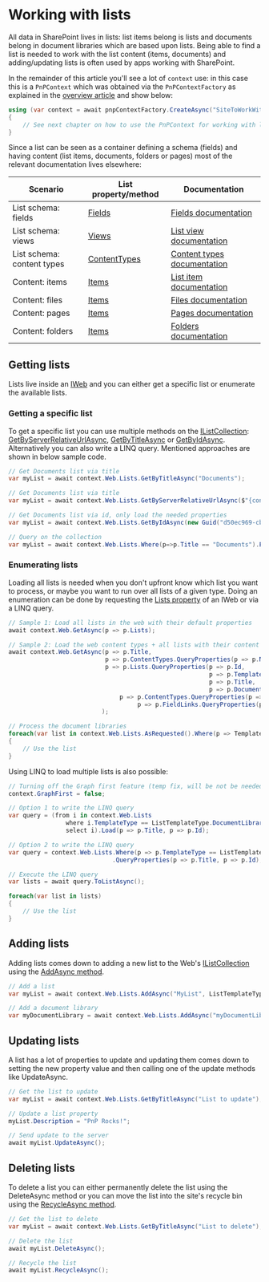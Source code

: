 # Working with lists

All data in SharePoint lives in lists: list items belong is lists and documents belong in document libraries which are based upon lists. Being able to find a list is needed to work with the list content (items, documents) and adding/updating lists is often used by apps working with SharePoint.

In the remainder of this article you'll see a lot of `context` use: in this case this is a `PnPContext` which was obtained via the `PnPContextFactory` as explained in the [overview article](readme.md) and show below:

```csharp
using (var context = await pnpContextFactory.CreateAsync("SiteToWorkWith"))
{
    // See next chapter on how to use the PnPContext for working with lists
}
```

Since a list can be seen as a container defining a schema (fields) and having content (list items, documents, folders or pages) most of the relevant documentation lives elsewhere:

Scenario | List property/method | Documentation
---------|----------------------|------------
List schema: fields | [Fields](https://pnp.github.io/pnpcore/api/PnP.Core.Model.SharePoint.IList.html#PnP_Core_Model_SharePoint_IList_Fields) | [Fields documentation](fields-intro.md)
List schema: views | [Views](https://pnp.github.io/pnpcore/api/PnP.Core.Model.SharePoint.IList.html#PnP_Core_Model_SharePoint_IList_Views) | [List view documentation](lists-views.md)
List schema: content types | [ContentTypes](https://pnp.github.io/pnpcore/api/PnP.Core.Model.SharePoint.IList.html#PnP_Core_Model_SharePoint_IList_ContentTypes) | [Content types documentation](contenttypes-intro.md)
Content: items | [Items](https://pnp.github.io/pnpcore/api/PnP.Core.Model.SharePoint.IList.html#PnP_Core_Model_SharePoint_IList_Items) | [List item documentation](listitems-intro.md)
Content: files | [Items](https://pnp.github.io/pnpcore/api/PnP.Core.Model.SharePoint.IList.html#PnP_Core_Model_SharePoint_IList_Items) | [Files documentation](files-intro.md)
Content: pages | [Items](https://pnp.github.io/pnpcore/api/PnP.Core.Model.SharePoint.IList.html#PnP_Core_Model_SharePoint_IList_Items) | [Pages documentation](pages-intro.md)
Content: folders | [Items](https://pnp.github.io/pnpcore/api/PnP.Core.Model.SharePoint.IList.html#PnP_Core_Model_SharePoint_IList_Items) | [Folders documentation](folders-intro.md)

## Getting lists

Lists live inside an [IWeb](https://pnp.github.io/pnpcore/api/PnP.Core.Model.SharePoint.IWeb.html) and you can either get a specific list or enumerate the available lists.

### Getting a specific list

To get a specific list you can use multiple methods on the [IListCollection](https://pnp.github.io/pnpcore/api/PnP.Core.Model.SharePoint.IListCollection.html#PnP_Core_Model_SharePoint_IListCollection_GetById_Guid_Expression_Func_PnP_Core_Model_SharePoint_IList_System_Object_____): [GetByServerRelativeUrlAsync](https://pnp.github.io/pnpcore/api/PnP.Core.Model.SharePoint.IListCollection.html#collapsible-PnP_Core_Model_SharePoint_IListCollection_GetByServerRelativeUrlAsync_System_String_Expression_Func_PnP_Core_Model_SharePoint_IList_System_Object_____), [GetByTitleAsync](https://pnp.github.io/pnpcore/api/PnP.Core.Model.SharePoint.IListCollection.html#PnP_Core_Model_SharePoint_IListCollection_GetByTitleAsync_System_String_Expression_Func_PnP_Core_Model_SharePoint_IList_System_Object_____) or [GetByIdAsync](https://pnp.github.io/pnpcore/api/PnP.Core.Model.SharePoint.IListCollection.html#PnP_Core_Model_SharePoint_IListCollection_GetByIdAsync_Guid_Expression_Func_PnP_Core_Model_SharePoint_IList_System_Object_____). Alternatively you can also write a LINQ query. Mentioned approaches are shown in below sample code.

```csharp
// Get Documents list via title
var myList = await context.Web.Lists.GetByTitleAsync("Documents");

// Get Documents list via title
var myList = await context.Web.Lists.GetByServerRelativeUrlAsync($"{context.Uri.PathAndQuery}/Shared Documents");

// Get Documents list via id, only load the needed properties
var myList = await context.Web.Lists.GetByIdAsync(new Guid("d50ec969-cb27-4a49-839f-3c25d1d607d5"), p => p.TemplateType, p => p.Title);

// Query on the collection
var myList = await context.Web.Lists.Where(p=>p.Title == "Documents").FirstOrDefaultAsync();
```

### Enumerating lists

Loading all lists is needed when you don't upfront know which list you want to process, or maybe you want to run over all lists of a given type. Doing an enumeration can be done by requesting the [Lists property](https://pnp.github.io/pnpcore/api/PnP.Core.Model.SharePoint.IWeb.html#PnP_Core_Model_SharePoint_IWeb_Lists) of an IWeb or via a LINQ query.

```csharp
// Sample 1: Load all lists in the web with their default properties
await context.Web.GetAsync(p => p.Lists);

// Sample 2: Load the web content types + all lists with their content types and the content type field links
await context.Web.GetAsync(p => p.Title,
                           p => p.ContentTypes.QueryProperties(p => p.Name),
                           p => p.Lists.QueryProperties(p => p.Id,
                                                        p => p.TemplateType,
                                                        p => p.Title,
                                                        p => p.DocumentTemplate,
                               p => p.ContentTypes.QueryProperties(p => p.Name,
                                    p => p.FieldLinks.QueryProperties(p => p.Name)))
                          );

// Process the document libraries
foreach(var list in context.Web.Lists.AsRequested().Where(p => TemplateType == ListTemplateType.DocumentLibrary))
{
    // Use the list
}
```

Using LINQ to load multiple lists is also possible:

```csharp
// Turning off the Graph first feature (temp fix, will be not be needed by GA)
context.GraphFirst = false;

// Option 1 to write the LINQ query
var query = (from i in context.Web.Lists
                where i.TemplateType == ListTemplateType.DocumentLibrary
                select i).Load(p => p.Title, p => p.Id);                             

// Option 2 to write the LINQ query
var query = context.Web.Lists.Where(p => p.TemplateType == ListTemplateType.DocumentLibrary)
                             .QueryProperties(p => p.Title, p => p.Id);

// Execute the LINQ query                
var lists = await query.ToListAsync();

foreach(var list in lists)
{
    // Use the list
}
```

## Adding lists

Adding lists comes down to adding a new list to the Web's [IListCollection](https://pnp.github.io/pnpcore/api/PnP.Core.Model.SharePoint.IWeb.html#PnP_Core_Model_SharePoint_IWeb_Lists) using the [AddAsync method](https://pnp.github.io/pnpcore/api/PnP.Core.Model.SharePoint.IListCollection.html#PnP_Core_Model_SharePoint_IListCollection_AddAsync_System_String_PnP_Core_Model_SharePoint_ListTemplateType_).

```csharp
// Add a list
var myList = await context.Web.Lists.AddAsync("MyList", ListTemplateType.GenericList);

// Add a document library
var myDocumentLibrary = await context.Web.Lists.AddAsync("myDocumentLibrary", ListTemplateType.DocumentLibrary);
```

## Updating lists

A list has a lot of properties to update and updating them comes down to setting the new property value and then calling one of the update methods like UpdateAsync.

```csharp
// Get the list to update
var myList = await context.Web.Lists.GetByTitleAsync("List to update");

// Update a list property
myList.Description = "PnP Rocks!";

// Send update to the server
await myList.UpdateAsync();
```

## Deleting lists

To delete a list you can either permanently delete the list using the DeleteAsync method or you can move the list into the site's recycle bin using the [RecycleAsync method](https://pnp.github.io/pnpcore/api/PnP.Core.Model.SharePoint.IList.html#collapsible-PnP_Core_Model_SharePoint_IList_RecycleAsync).

```csharp
// Get the list to delete
var myList = await context.Web.Lists.GetByTitleAsync("List to delete");

// Delete the list
await myList.DeleteAsync();

// Recycle the list
await myList.RecycleAsync();
```
